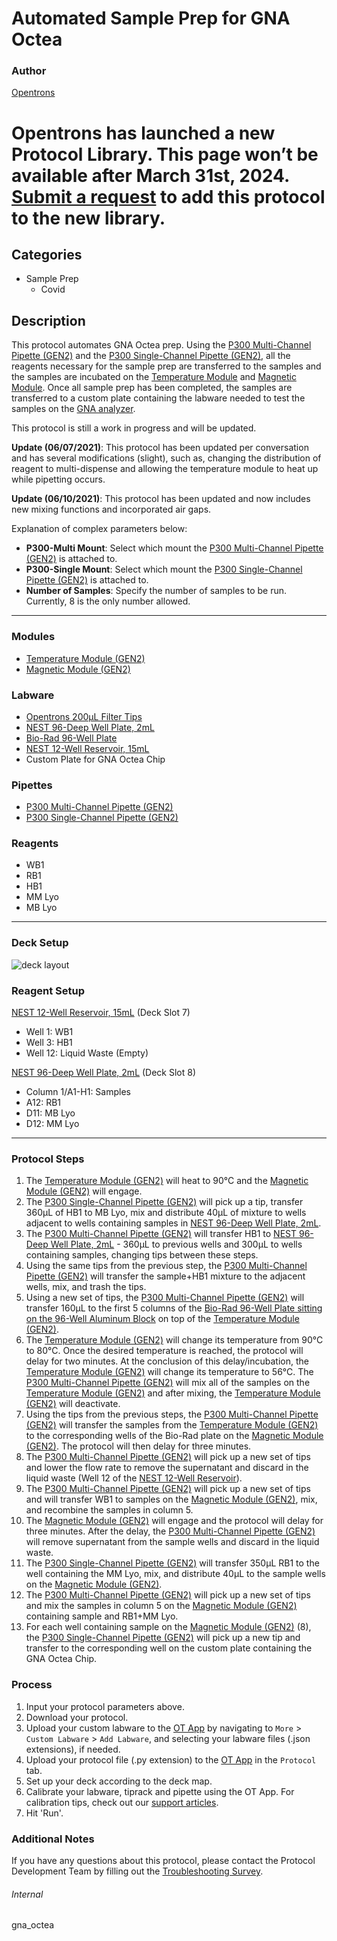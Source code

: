 # Automated Sample Prep for GNA Octea

### Author
[Opentrons](https://opentrons.com/)


# Opentrons has launched a new Protocol Library. This page won’t be available after March 31st, 2024. [Submit a request](https://docs.google.com/forms/d/e/1FAIpQLSdYYp9QCKow4nn0KlCVsMS3HX0eJ0N9O7-erajKvcpT0lWbSg/viewform) to add this protocol to the new library.

## Categories
* Sample Prep
	* Covid

## Description
This protocol automates GNA Octea prep. Using the [P300 Multi-Channel Pipette (GEN2)](https://shop.opentrons.com/collections/ot-2-pipettes/products/8-channel-electronic-pipette) and the [P300 Single-Channel Pipette (GEN2)](https://shop.opentrons.com/collections/ot-2-pipettes/products/single-channel-electronic-pipette), all the reagents necessary for the sample prep are transferred to the samples and the samples are incubated on the [Temperature Module](https://shop.opentrons.com/collections/hardware-modules/products/tempdeck) and [Magnetic Module](https://shop.opentrons.com/collections/hardware-modules/products/magdeck). Once all sample prep has been completed, the samples are transferred to a custom plate containing the labware needed to test the samples on the [GNA analyzer](https://www.gna-bio.com/products/).

This protocol is still a work in progress and will be updated.

**Update (06/07/2021)**: This protocol has been updated per conversation and has several modifications (slight), such as, changing the distribution of reagent to multi-dispense and allowing the temperature module to heat up while pipetting occurs.

**Update (06/10/2021)**: This protocol has been updated and now includes new mixing functions and incorporated air gaps.

Explanation of complex parameters below:
* **P300-Multi Mount**: Select which mount the [P300 Multi-Channel Pipette (GEN2)](https://shop.opentrons.com/collections/ot-2-pipettes/products/8-channel-electronic-pipette) is attached to.
* **P300-Single Mount**: Select which mount the [P300 Single-Channel Pipette (GEN2)](https://shop.opentrons.com/collections/ot-2-pipettes/products/single-channel-electronic-pipette) is attached to.
* **Number of Samples**: Specify the number of samples to be run. Currently, 8 is the only number allowed.


---

### Modules
* [Temperature Module (GEN2)](https://shop.opentrons.com/collections/hardware-modules/products/tempdeck)
* [Magnetic Module (GEN2)](https://shop.opentrons.com/collections/hardware-modules/products/magdeck)

### Labware
* [Opentrons 200µL Filter Tips](https://shop.opentrons.com/collections/opentrons-tips/products/opentrons-200ul-filter-tips)
* [NEST 96-Deep Well Plate, 2mL](https://shop.opentrons.com/collections/verified-labware/products/nest-0-2-ml-96-well-deep-well-plate-v-bottom)
* [Bio-Rad 96-Well Plate](https://labware.opentrons.com/biorad_96_wellplate_200ul_pcr?category=wellPlate)
* [NEST 12-Well Reservoir, 15mL](https://shop.opentrons.com/collections/verified-labware/products/nest-12-well-reservoir-15-ml)
* Custom Plate for GNA Octea Chip

### Pipettes
* [P300 Multi-Channel Pipette (GEN2)](https://shop.opentrons.com/collections/ot-2-pipettes/products/8-channel-electronic-pipette)
* [P300 Single-Channel Pipette (GEN2)](https://shop.opentrons.com/collections/ot-2-pipettes/products/single-channel-electronic-pipette)

### Reagents
* WB1
* RB1
* HB1
* MM Lyo
* MB Lyo

---

### Deck Setup
![deck layout](https://opentrons-protocol-library-website.s3.amazonaws.com/custom-README-images/gna_octea/gna_deck_layout.png)

### Reagent Setup
[NEST 12-Well Reservoir, 15mL](https://shop.opentrons.com/collections/verified-labware/products/nest-12-well-reservoir-15-ml) (Deck Slot 7)
* Well 1: WB1
* Well 3: HB1
* Well 12: Liquid Waste (Empty)

[NEST 96-Deep Well Plate, 2mL](https://shop.opentrons.com/collections/verified-labware/products/nest-0-2-ml-96-well-deep-well-plate-v-bottom) (Deck Slot 8)
* Column 1/A1-H1: Samples
* A12: RB1
* D11: MB Lyo
* D12: MM Lyo

---

### Protocol Steps
1. The [Temperature Module (GEN2)](https://shop.opentrons.com/collections/hardware-modules/products/tempdeck) will heat to 90°C and the [Magnetic Module (GEN2)](https://shop.opentrons.com/collections/hardware-modules/products/magdeck) will engage.
2. The [P300 Single-Channel Pipette (GEN2)](https://shop.opentrons.com/collections/ot-2-pipettes/products/single-channel-electronic-pipette) will pick up a tip, transfer 360µL of HB1 to MB Lyo, mix and distribute 40µL of mixture to wells adjacent to wells containing samples in [NEST 96-Deep Well Plate, 2mL](https://shop.opentrons.com/collections/verified-labware/products/nest-0-2-ml-96-well-deep-well-plate-v-bottom).
3. The [P300 Multi-Channel Pipette (GEN2)](https://shop.opentrons.com/collections/ot-2-pipettes/products/8-channel-electronic-pipette) will transfer HB1 to [NEST 96-Deep Well Plate, 2mL](https://shop.opentrons.com/collections/verified-labware/products/nest-0-2-ml-96-well-deep-well-plate-v-bottom) - 360µL to previous wells and 300µL to wells containing samples, changing tips between these steps.
4. Using the same tips from the previous step, the [P300 Multi-Channel Pipette (GEN2)](https://shop.opentrons.com/collections/ot-2-pipettes/products/8-channel-electronic-pipette) will transfer the sample+HB1 mixture to the adjacent wells, mix, and trash the tips.
5. Using a new set of tips, the [P300 Multi-Channel Pipette (GEN2)](https://shop.opentrons.com/collections/ot-2-pipettes/products/8-channel-electronic-pipette) will transfer 160µL to the first 5 columns of the [Bio-Rad 96-Well Plate sitting on the 96-Well Aluminum Block](https://labware.opentrons.com/opentrons_96_aluminumblock_biorad_wellplate_200ul?category=aluminumBlock) on top of the [Temperature Module (GEN2)](https://shop.opentrons.com/collections/hardware-modules/products/tempdeck).
6. The [Temperature Module (GEN2)](https://shop.opentrons.com/collections/hardware-modules/products/tempdeck) will change its temperature from 90°C to 80°C. Once the desired temperature is reached, the protocol will delay for two minutes. At the conclusion of this delay/incubation, the [Temperature Module (GEN2)](https://shop.opentrons.com/collections/hardware-modules/products/tempdeck) will change its temperature to 56°C. The [P300 Multi-Channel Pipette (GEN2)](https://shop.opentrons.com/collections/ot-2-pipettes/products/8-channel-electronic-pipette) will mix all of the samples on the [Temperature Module (GEN2)](https://shop.opentrons.com/collections/hardware-modules/products/tempdeck) and after mixing, the [Temperature Module (GEN2)](https://shop.opentrons.com/collections/hardware-modules/products/tempdeck) will deactivate.
7. Using the tips from the previous steps, the [P300 Multi-Channel Pipette (GEN2)](https://shop.opentrons.com/collections/ot-2-pipettes/products/8-channel-electronic-pipette) will transfer the samples from the [Temperature Module (GEN2)](https://shop.opentrons.com/collections/hardware-modules/products/tempdeck) to the corresponding wells of the Bio-Rad plate on the [Magnetic Module (GEN2)](https://shop.opentrons.com/collections/hardware-modules/products/magdeck). The protocol will then delay for three minutes.
8. The [P300 Multi-Channel Pipette (GEN2)](https://shop.opentrons.com/collections/ot-2-pipettes/products/8-channel-electronic-pipette) will pick up a new set of tips and lower the flow rate to remove the supernatant and discard in the liquid waste (Well 12 of the [NEST 12-Well Reservoir](https://shop.opentrons.com/collections/verified-labware/products/nest-12-well-reservoir-15-ml)).
9. The [P300 Multi-Channel Pipette (GEN2)](https://shop.opentrons.com/collections/ot-2-pipettes/products/8-channel-electronic-pipette) will pick up a new set of tips and will transfer WB1 to samples on the [Magnetic Module (GEN2)](https://shop.opentrons.com/collections/hardware-modules/products/magdeck), mix, and recombine the samples in column 5.
10. The [Magnetic Module (GEN2)](https://shop.opentrons.com/collections/hardware-modules/products/magdeck) will engage and the protocol will delay for three minutes. After the delay, the [P300 Multi-Channel Pipette (GEN2)](https://shop.opentrons.com/collections/ot-2-pipettes/products/8-channel-electronic-pipette) will remove supernatant from the sample wells and discard in the liquid waste.
11. The [P300 Single-Channel Pipette (GEN2)](https://shop.opentrons.com/collections/ot-2-pipettes/products/single-channel-electronic-pipette) will transfer 350µL RB1 to the well containing the MM Lyo, mix, and distribute 40µL to the sample wells on the [Magnetic Module (GEN2)](https://shop.opentrons.com/collections/hardware-modules/products/magdeck).
12. The [P300 Multi-Channel Pipette (GEN2)](https://shop.opentrons.com/collections/ot-2-pipettes/products/8-channel-electronic-pipette) will pick up a new set of tips and mix the samples in column 5 on the [Magnetic Module (GEN2)](https://shop.opentrons.com/collections/hardware-modules/products/magdeck) containing sample and RB1+MM Lyo.
13. For each well containing sample on the [Magnetic Module (GEN2)](https://shop.opentrons.com/collections/hardware-modules/products/magdeck) (8), the [P300 Single-Channel Pipette (GEN2)](https://shop.opentrons.com/collections/ot-2-pipettes/products/single-channel-electronic-pipette) will pick up a new tip and transfer to the corresponding well on the custom plate containing the GNA Octea Chip.


### Process
1. Input your protocol parameters above.
2. Download your protocol.
3. Upload your custom labware to the [OT App](https://opentrons.com/ot-app) by navigating to `More` > `Custom Labware` > `Add Labware`, and selecting your labware files (.json extensions), if needed.
4. Upload your protocol file (.py extension) to the [OT App](https://opentrons.com/ot-app) in the `Protocol` tab.
5. Set up your deck according to the deck map.
6. Calibrate your labware, tiprack and pipette using the OT App. For calibration tips, check out our [support articles](https://support.opentrons.com/en/collections/1559720-guide-for-getting-started-with-the-ot-2).
7. Hit 'Run'.

### Additional Notes
If you have any questions about this protocol, please contact the Protocol Development Team by filling out the [Troubleshooting Survey](https://protocol-troubleshooting.paperform.co/).

###### Internal
gna_octea
